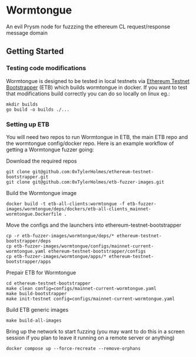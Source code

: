 # Wormtongue
An evil Prysm node for fuzzzing the ethereum CL request/response message domain
## Getting Started
### Testing code modifications
Wormtongue is designed to be tested in local testnets via [Ethereum Testnet Bootstrapper](https://github.com/0xTylerHolmes/ethereum-testnet-bootstrapper/) (ETB) which builds wormtongue in docker. If you want to test that modifications build correctly you can do so locally on linux eg.:

```
mkdir builds
go build -o builds ./...

```
### Setting up ETB
You will need two repos to run Wormtongue in ETB, the main ETB repo and the wormtongue config/docker repo. Here is an example workflow of getting a Wormtongue fuzzer going:

Download the required repos
```
git clone git@github.com:0xTylerHolmes/ethereum-testnet-bootstrapper.git
git clone git@github.com:0xTylerHolmes/etb-fuzzer-images.git
```

Build the Wormtongue image
```
docker build -t etb-all-clients:wormtongue -f etb-fuzzer-images/wormtongue/deps/dockers/etb-all-clients_mainnet-wormtongue.Dockerfile .
```

Move the configs and the launchers into ethereum-testnet-bootstrapper
```
cp -r etb-fuzzer-images/wormtongue/deps/* ethereum-testnet-bootstrapper/deps
cp etb-fuzzer-images/wormtongue/configs/mainnet-current-wormtongue.yaml ethereum-testnet-bootstrapper/configs
cp etb-fuzzer-images/wormtongue/apps/* ethereum-testnet-bootstrapper/apps
```

Prepair ETB for Wormtongue
```
cd ethereum-testnet-bootstrapper
make clean config=configs/mainnet-current-wormtongue.yaml
make build-bootstrapper
make init-testnet config=configs/mainnet-current-wormtongue.yaml
```

Build ETB generic images
```
make build-all-images
```

Bring up the network to start fuzzing (you may want to do this in a screen session if you plan to leave it running on a remote server or anything)
```
docker compose up --force-recreate --remove-orphans
```